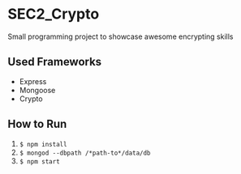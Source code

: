 # SEC2_Crypto
Small programming project to showcase awesome encrypting skills

## Used Frameworks
- Express
- Mongoose
- Crypto

## How to Run
1. `$ npm install`
2. `$ mongod --dbpath /*path-to*/data/db`
3. `$ npm start`

